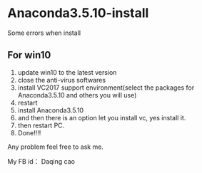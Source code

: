 # Anaconda3.5.10-install
Some errors when install
## For win10
1. update win10 to the latest version
2. close the anti-virus softwares
3. install VC2017 support environment(select the packages for Anaconda3.5.10 and others you will use)
4. restart
5. install Anaconda3.5.10
6. and then there is an option let you install vc, yes install it.
7. then restart PC.
8. Done!!!!

Any problem feel free to ask me.

My FB id： Daqing cao








